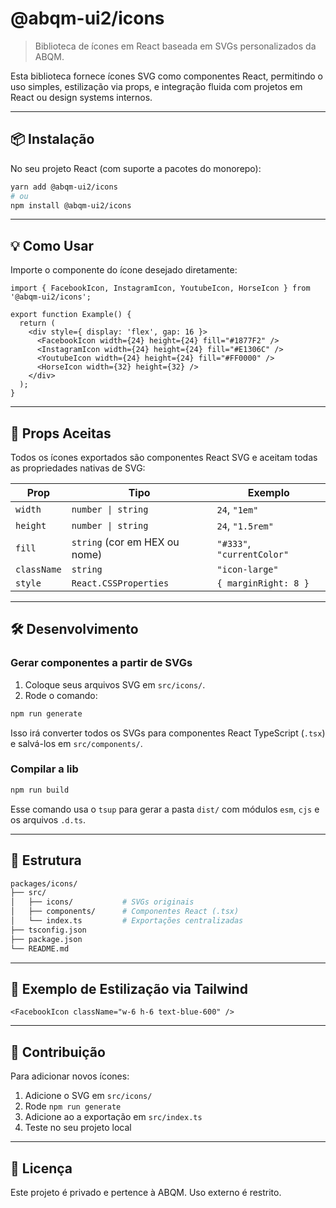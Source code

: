 # @abqm-ui2/icons

> Biblioteca de ícones em React baseada em SVGs personalizados da ABQM.

Esta biblioteca fornece ícones SVG como componentes React, permitindo o uso simples, estilização via props, e integração fluida com projetos em React ou design systems internos.

---

## 📦 Instalação

No seu projeto React (com suporte a pacotes do monorepo):

```bash
yarn add @abqm-ui2/icons
# ou
npm install @abqm-ui2/icons
```

---

## 💡 Como Usar

Importe o componente do ícone desejado diretamente:

```tsx
import { FacebookIcon, InstagramIcon, YoutubeIcon, HorseIcon } from '@abqm-ui2/icons';

export function Example() {
  return (
    <div style={ display: 'flex', gap: 16 }>
      <FacebookIcon width={24} height={24} fill="#1877F2" />
      <InstagramIcon width={24} height={24} fill="#E1306C" />
      <YoutubeIcon width={24} height={24} fill="#FF0000" />
      <HorseIcon width={32} height={32} />
    </div>
  );
}
```

---

## 🎯 Props Aceitas

Todos os ícones exportados são componentes React SVG e aceitam todas as propriedades nativas de SVG:

| Prop        | Tipo                          | Exemplo                    |
| ----------- | ----------------------------- | -------------------------- |
| `width`     | `number \| string`            | `24`, `"1em"`              |
| `height`    | `number \| string`            | `24`, `"1.5rem"`           |
| `fill`      | `string` (cor em HEX ou nome) | `"#333"`, `"currentColor"` |
| `className` | `string`                      | `"icon-large"`             |
| `style`     | `React.CSSProperties`         | `{ marginRight: 8 }`       |

---

## 🛠 Desenvolvimento

### Gerar componentes a partir de SVGs

1. Coloque seus arquivos SVG em `src/icons/`.
2. Rode o comando:

```bash
npm run generate
```

Isso irá converter todos os SVGs para componentes React TypeScript (`.tsx`) e salvá-los em `src/components/`.

### Compilar a lib

```bash
npm run build
```

Esse comando usa o `tsup` para gerar a pasta `dist/` com módulos `esm`, `cjs` e os arquivos `.d.ts`.

---

## 📁 Estrutura

```bash
packages/icons/
├── src/
│   ├── icons/           # SVGs originais
│   ├── components/      # Componentes React (.tsx)
│   └── index.ts         # Exportações centralizadas
├── tsconfig.json
├── package.json
└── README.md
```

---

## 🧪 Exemplo de Estilização via Tailwind

```tsx
<FacebookIcon className="w-6 h-6 text-blue-600" />
```

---

## 🤝 Contribuição

Para adicionar novos ícones:

1. Adicione o SVG em `src/icons/`
2. Rode `npm run generate`
3. Adicione ao a exportação em `src/index.ts`
4. Teste no seu projeto local

---

## 📃 Licença

Este projeto é privado e pertence à ABQM. Uso externo é restrito.
